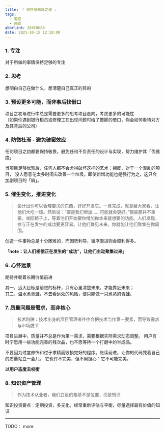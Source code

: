 ```yaml
---
title: 「 程序员修炼之道 」
tags:
  - 笔记
  - 阅读
abbrlink: 208f0b83
date: 2021-10-15 12:20:00
---
```


### 1. 专注

对于所做的事情保持足够的专注

### 2. 思考

想明白自己在做什么，想清楚自己真正的目的

### 3. 预设更多可能，而非事后找借口

项目之初与进行中总是需要更多的思考项目走向，考虑更多的可能性  
（如果你遇到银行柜员或修理工在出现问题时给了蹩脚的借口，你会如何看待对方及其背后的公司）

### 4. 防微杜渐 - 避免破窗效应

任何项目之初都要保持敬畏，避免任何不负责任的设计与实现，努力维护其「优雅度」  

当项目足够优雅后，任何人都不会舍得破坏这样的艺术；相反，对于一个混乱的项目，
没人愿意花太多时间去改善一个垃圾，即使新增功能也是强行为之，这只会加剧项目的「熵」。

### 5. 催生变化，推进变化

> 设计出你可以合理要求的东西，好好开发它。一旦完成，就拿给大家看，让他们大吃一惊。然后说：“要是我们增加……可能就会更好。”假装那并不重要。坐回椅子上，等着他们开始要你增加你本来就想要的功能。人们发现，参与正在发生的成功要更容易。让他们瞥见未来，你就能让他们聚集在你周围。

创造一件事物总是十分困难的，而因势利导，循序渐进则会顺利得多。 

**「note：让人们相信正在发生的“成功”，让他们主动聚集过来」**

### 6. 心怀远景

期待并朝着长期价值前进

其一，远大目标是前进的标杆，只有心里清楚未来，才能靠近未来；   
其二，温水煮青蛙，不去看远处的风险，便只能做一只煮熟的青蛙。  

### 7. 质量问题是需求，而非核心

> 技术陷阱：技术出身的项目管理者往往会把技术当作第一要素，而导致需求与市场脱节

项目进展中，质量并不总是作为第一需求，需要根据实际需求动态调整。
用户有时宁愿用一些功能完善的残次品，也不愿等待一个打磨中的半成品。

不要因为过度修饰和过于求精而毁损完好的程序。继续前进，让你的代码凭着自己的质量站立一会儿。
它也许不完美，但不用担心：它不可能完美。

**以用户态度去权衡** 

### 8. 知识资产管理

> 作为技术从业者，我们立足的根基不是位置，而是知识

知识投资要点：定期投资，多元化，经常重新评估与平衡，尽量选择最有价值的知识




---

TODO： more
